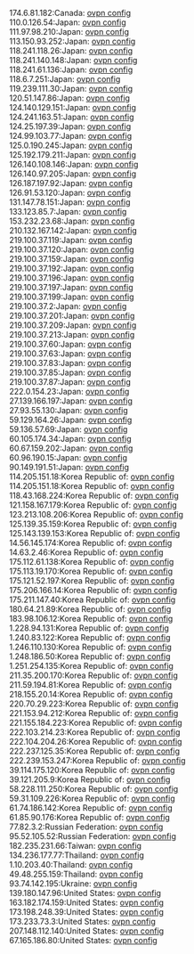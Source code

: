 174.6.81.182:Canada: [ovpn config](vpn/174_6_81_182.ovpn)  
110.0.126.54:Japan: [ovpn config](vpn/110_0_126_54.ovpn)  
111.97.98.210:Japan: [ovpn config](vpn/111_97_98_210.ovpn)  
113.150.93.252:Japan: [ovpn config](vpn/113_150_93_252.ovpn)  
118.241.118.26:Japan: [ovpn config](vpn/118_241_118_26.ovpn)  
118.241.140.148:Japan: [ovpn config](vpn/118_241_140_148.ovpn)  
118.241.61.136:Japan: [ovpn config](vpn/118_241_61_136.ovpn)  
118.6.7.251:Japan: [ovpn config](vpn/118_6_7_251.ovpn)  
119.239.111.30:Japan: [ovpn config](vpn/119_239_111_30.ovpn)  
120.51.147.86:Japan: [ovpn config](vpn/120_51_147_86.ovpn)  
124.140.129.151:Japan: [ovpn config](vpn/124_140_129_151.ovpn)  
124.241.163.51:Japan: [ovpn config](vpn/124_241_163_51.ovpn)  
124.25.197.39:Japan: [ovpn config](vpn/124_25_197_39.ovpn)  
124.99.103.77:Japan: [ovpn config](vpn/124_99_103_77.ovpn)  
125.0.190.245:Japan: [ovpn config](vpn/125_0_190_245.ovpn)  
125.192.179.211:Japan: [ovpn config](vpn/125_192_179_211.ovpn)  
126.140.108.146:Japan: [ovpn config](vpn/126_140_108_146.ovpn)  
126.140.97.205:Japan: [ovpn config](vpn/126_140_97_205.ovpn)  
126.187.197.92:Japan: [ovpn config](vpn/126_187_197_92.ovpn)  
126.91.53.120:Japan: [ovpn config](vpn/126_91_53_120.ovpn)  
131.147.78.151:Japan: [ovpn config](vpn/131_147_78_151.ovpn)  
133.123.85.7:Japan: [ovpn config](vpn/133_123_85_7.ovpn)  
153.232.23.68:Japan: [ovpn config](vpn/153_232_23_68.ovpn)  
210.132.167.142:Japan: [ovpn config](vpn/210_132_167_142.ovpn)  
219.100.37.119:Japan: [ovpn config](vpn/219_100_37_119.ovpn)  
219.100.37.120:Japan: [ovpn config](vpn/219_100_37_120.ovpn)  
219.100.37.159:Japan: [ovpn config](vpn/219_100_37_159.ovpn)  
219.100.37.192:Japan: [ovpn config](vpn/219_100_37_192.ovpn)  
219.100.37.196:Japan: [ovpn config](vpn/219_100_37_196.ovpn)  
219.100.37.197:Japan: [ovpn config](vpn/219_100_37_197.ovpn)  
219.100.37.199:Japan: [ovpn config](vpn/219_100_37_199.ovpn)  
219.100.37.2:Japan: [ovpn config](vpn/219_100_37_2.ovpn)  
219.100.37.201:Japan: [ovpn config](vpn/219_100_37_201.ovpn)  
219.100.37.209:Japan: [ovpn config](vpn/219_100_37_209.ovpn)  
219.100.37.213:Japan: [ovpn config](vpn/219_100_37_213.ovpn)  
219.100.37.60:Japan: [ovpn config](vpn/219_100_37_60.ovpn)  
219.100.37.63:Japan: [ovpn config](vpn/219_100_37_63.ovpn)  
219.100.37.83:Japan: [ovpn config](vpn/219_100_37_83.ovpn)  
219.100.37.85:Japan: [ovpn config](vpn/219_100_37_85.ovpn)  
219.100.37.87:Japan: [ovpn config](vpn/219_100_37_87.ovpn)  
222.0.154.23:Japan: [ovpn config](vpn/222_0_154_23.ovpn)  
27.139.166.197:Japan: [ovpn config](vpn/27_139_166_197.ovpn)  
27.93.55.130:Japan: [ovpn config](vpn/27_93_55_130.ovpn)  
59.129.164.26:Japan: [ovpn config](vpn/59_129_164_26.ovpn)  
59.136.57.69:Japan: [ovpn config](vpn/59_136_57_69.ovpn)  
60.105.174.34:Japan: [ovpn config](vpn/60_105_174_34.ovpn)  
60.67.159.202:Japan: [ovpn config](vpn/60_67_159_202.ovpn)  
60.96.190.15:Japan: [ovpn config](vpn/60_96_190_15.ovpn)  
90.149.191.51:Japan: [ovpn config](vpn/90_149_191_51.ovpn)  
114.205.151.18:Korea Republic of: [ovpn config](vpn/114_205_151_18.ovpn)  
114.205.151.18:Korea Republic of: [ovpn config](vpn/114_205_151_18.ovpn)  
118.43.168.224:Korea Republic of: [ovpn config](vpn/118_43_168_224.ovpn)  
121.158.167.179:Korea Republic of: [ovpn config](vpn/121_158_167_179.ovpn)  
123.213.108.206:Korea Republic of: [ovpn config](vpn/123_213_108_206.ovpn)  
125.139.35.159:Korea Republic of: [ovpn config](vpn/125_139_35_159.ovpn)  
125.143.139.153:Korea Republic of: [ovpn config](vpn/125_143_139_153.ovpn)  
14.56.145.174:Korea Republic of: [ovpn config](vpn/14_56_145_174.ovpn)  
14.63.2.46:Korea Republic of: [ovpn config](vpn/14_63_2_46.ovpn)  
175.112.61.138:Korea Republic of: [ovpn config](vpn/175_112_61_138.ovpn)  
175.113.19.170:Korea Republic of: [ovpn config](vpn/175_113_19_170.ovpn)  
175.121.52.197:Korea Republic of: [ovpn config](vpn/175_121_52_197.ovpn)  
175.206.166.14:Korea Republic of: [ovpn config](vpn/175_206_166_14.ovpn)  
175.211.147.40:Korea Republic of: [ovpn config](vpn/175_211_147_40.ovpn)  
180.64.21.89:Korea Republic of: [ovpn config](vpn/180_64_21_89.ovpn)  
183.98.106.12:Korea Republic of: [ovpn config](vpn/183_98_106_12.ovpn)  
1.228.94.131:Korea Republic of: [ovpn config](vpn/1_228_94_131.ovpn)  
1.240.83.122:Korea Republic of: [ovpn config](vpn/1_240_83_122.ovpn)  
1.246.110.130:Korea Republic of: [ovpn config](vpn/1_246_110_130.ovpn)  
1.248.186.50:Korea Republic of: [ovpn config](vpn/1_248_186_50.ovpn)  
1.251.254.135:Korea Republic of: [ovpn config](vpn/1_251_254_135.ovpn)  
211.35.200.170:Korea Republic of: [ovpn config](vpn/211_35_200_170.ovpn)  
211.59.194.81:Korea Republic of: [ovpn config](vpn/211_59_194_81.ovpn)  
218.155.20.14:Korea Republic of: [ovpn config](vpn/218_155_20_14.ovpn)  
220.70.29.223:Korea Republic of: [ovpn config](vpn/220_70_29_223.ovpn)  
221.153.94.212:Korea Republic of: [ovpn config](vpn/221_153_94_212.ovpn)  
221.155.184.223:Korea Republic of: [ovpn config](vpn/221_155_184_223.ovpn)  
222.103.214.23:Korea Republic of: [ovpn config](vpn/222_103_214_23.ovpn)  
222.104.204.26:Korea Republic of: [ovpn config](vpn/222_104_204_26.ovpn)  
222.237.125.35:Korea Republic of: [ovpn config](vpn/222_237_125_35.ovpn)  
222.239.153.247:Korea Republic of: [ovpn config](vpn/222_239_153_247.ovpn)  
39.114.175.120:Korea Republic of: [ovpn config](vpn/39_114_175_120.ovpn)  
39.121.205.9:Korea Republic of: [ovpn config](vpn/39_121_205_9.ovpn)  
58.228.111.250:Korea Republic of: [ovpn config](vpn/58_228_111_250.ovpn)  
59.31.109.226:Korea Republic of: [ovpn config](vpn/59_31_109_226.ovpn)  
61.74.186.142:Korea Republic of: [ovpn config](vpn/61_74_186_142.ovpn)  
61.85.90.176:Korea Republic of: [ovpn config](vpn/61_85_90_176.ovpn)  
77.82.3.2:Russian Federation: [ovpn config](vpn/77_82_3_2.ovpn)  
95.52.105.52:Russian Federation: [ovpn config](vpn/95_52_105_52.ovpn)  
182.235.231.66:Taiwan: [ovpn config](vpn/182_235_231_66.ovpn)  
134.236.177.77:Thailand: [ovpn config](vpn/134_236_177_77.ovpn)  
1.10.203.40:Thailand: [ovpn config](vpn/1_10_203_40.ovpn)  
49.48.255.159:Thailand: [ovpn config](vpn/49_48_255_159.ovpn)  
93.74.142.195:Ukraine: [ovpn config](vpn/93_74_142_195.ovpn)  
139.180.147.96:United States: [ovpn config](vpn/139_180_147_96.ovpn)  
163.182.174.159:United States: [ovpn config](vpn/163_182_174_159.ovpn)  
173.198.248.39:United States: [ovpn config](vpn/173_198_248_39.ovpn)  
173.233.73.3:United States: [ovpn config](vpn/173_233_73_3.ovpn)  
207.148.112.140:United States: [ovpn config](vpn/207_148_112_140.ovpn)  
67.165.186.80:United States: [ovpn config](vpn/67_165_186_80.ovpn)  
